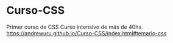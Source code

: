 # Curso-CSS
Primer curso de CSS
Curso intensivo de más de 40hs.
https://andrewuru.github.io/Curso-CSS/index.html#temario-css
